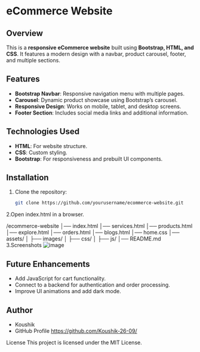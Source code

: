 # eCommerce Website

## Overview
This is a **responsive eCommerce website** built using **Bootstrap, HTML, and CSS**. It features a modern design with a navbar, product carousel, footer, and multiple sections.

## Features
- **Bootstrap Navbar**: Responsive navigation menu with multiple pages.
- **Carousel**: Dynamic product showcase using Bootstrap’s carousel.
- **Responsive Design**: Works on mobile, tablet, and desktop screens.
- **Footer Section**: Includes social media links and additional information.

## Technologies Used
- **HTML**: For website structure.
- **CSS**: Custom styling.
- **Bootstrap**: For responsiveness and prebuilt UI components.

## Installation
1. Clone the repository:
   ```sh
   git clone https://github.com/yourusername/ecommerce-website.git
2.Open index.html in a browser.

/ecommerce-website
│── index.html
│── services.html
│── products.html
│── explore.html
│── orders.html
│── blogs.html
│── home.css
│── assets/
│   ├── images/
│   ├── css/
│   ├── js/
│── README.md
3.Screenshots
![image](https://github.com/user-attachments/assets/120223ab-862b-491e-8fce-f7da92fc563e)


## Future Enhancements
- Add JavaScript for cart functionality.
- Connect to a backend for authentication and order processing.
- Improve UI animations and add dark mode.
## Author
- Koushik
- GitHub Profile https://github.com/Koushik-26-09/

License
This project is licensed under the MIT License.
